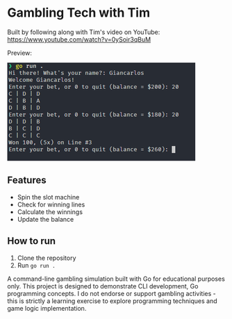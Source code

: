 # Gambling Tech with Tim

Built by following along with Tim's video on YouTube: https://www.youtube.com/watch?v=0ySoir3qBuM

Preview:

![Demo](./demo.png)

## Features
- Spin the slot machine
- Check for winning lines
- Calculate the winnings
- Update the balance

## How to run
1. Clone the repository
2. Run `go run .`


A command-line gambling simulation built with Go for educational purposes only. This project is designed to demonstrate CLI development, Go programming concepts. I do not endorse or support gambling activities - this is strictly a learning exercise to explore programming techniques and game logic implementation.
